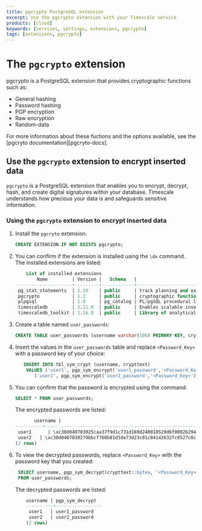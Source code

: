 ```yaml
---
title: pgcrypto PostgreSQL extension
excerpt: Use the pgcrypto extension with your Timescale service
products: [cloud]
keywords: [services, settings, extensions, pgcrypto]
tags: [extensions, pgcrypto]
---
```


# The `pgcrypto` extension

pgcrypto is a PostgreSQL extension that provides cryptographic functions such as:

*   General hashing
*   Password hashing
*   PGP encryption
*   Raw encryption
*   Random-data

For more information about these fuctions and the options available, see the
[pgcryto documentation][pgcryto-docs].

## Use the `pgcrypto` extension to encrypt inserted data

`pgcrypto` is a PostgreSQL extension that enables you to encrypt, decrypt, hash,
and create digital signatures within your database. Timescale understands how
precious your data is and safeguards sensitive information.

<Procedure>

### Using the `pgcrypto` extension to encrypt inserted data

1.  Install the `pgcryto` extension:

    ```sql
    CREATE EXTENSION IF NOT EXISTS pgcrypto;
    ```

1.  You can confirm if the extension is installed using the `\dx` command.
    The installed extensions are listed:

    ```sql
        List of installed extensions
            Name         | Version |   Schema   |                                      Description                                      
    ---------------------+---------+------------+---------------------------------------------------------------------------------------
     pg_stat_statements  | 1.10    | public     | track planning and execution statistics of all SQL statements executed
     pgcrypto            | 1.3     | public     | cryptographic functions
     plpgsql             | 1.0     | pg_catalog | PL/pgSQL procedural language
     timescaledb         | 2.11.0  | public     | Enables scalable inserts and complex queries for time-series data (Community Edition)
     timescaledb_toolkit | 1.16.0  | public     | Library of analytical hyperfunctions, time-series pipelining, and other SQL utilities
     ```

1.  Create a table named `user_passwords`:

    ```sql
    CREATE TABLE user_passwords (username varchar(100) PRIMARY KEY, crypttext text);
    ```

1.  Insert the values in the `user_passwords` table and replace `<Password_Key>`
    with a password key of your choice:

    ```sql
       INSERT INTO tbl_sym_crypt (username, crypttext)
        VALUES ('user1', pgp_sym_encrypt('user1_password','<Password_Key>')),
           ('user2', pgp_sym_encrypt('user2_password','<Password_Key>'));
    ```

1.  You can confirm that the password is encrypted using the command:

    ```sql
    SELECT * FROM user_passwords;
    ```

    The encrypted passwords are listed:

    ```sql
           username |                                                                              crypttext                                                                               
    ----------+----------------------------------------------------------------------------------------------------------------------------------------------------------------------
     user1      | \xc30d040703025caa37f9d1c731d169d240018529d6f0002b2948905a87e4787efaa0046e58fd3f04ee95594bea1803807063321f62c9651cbf0422b04508093df9644a76684b504b317cf633552fcf164f
     user2   | \xc30d0407030279bbcf760b81d3de73d23c01c04142632fc8527c0c1b17cc954c77f16df46022acddc565fd18f0f0f761ddb2f31b21c4ebe47a48039d685287d64506029e027cf29b5493b574df
    (2 rows)
    ```

1.  To view the decrypted passwords, replace `<Password_Key>` with
    the password key that you created:

    ```sql
     SELECT username, pgp_sym_decrypt(crypttext::bytea, '<Password_Key>')
     FROM user_passwords;
    ```

    The decrypted passwords are listed:

    ```sql
        username | pgp_sym_decrypt 
        ----------+-----------------
         user1   | user1_password
         user2   | user2_password
        (2 rows)
    ```

</Procedure>

[pgcrypto-docs]: https://www.postgresql.org/docs/current/pgcrypto.html
